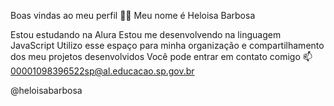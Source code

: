 Boas vindas ao meu perfil 💙💙
Meu nome é Heloisa Barbosa

Estou estudando na Alura
Estou me desenvolvendo na linguagem JavaScript
Utilizo esse espaço para minha organização e compartilhamento dos meu projetos desenvolvidos
Você pode entrar em contato comigo 📫
00001098396522sp@al.educacao.sp.gov.br

@heloisabarbosa
